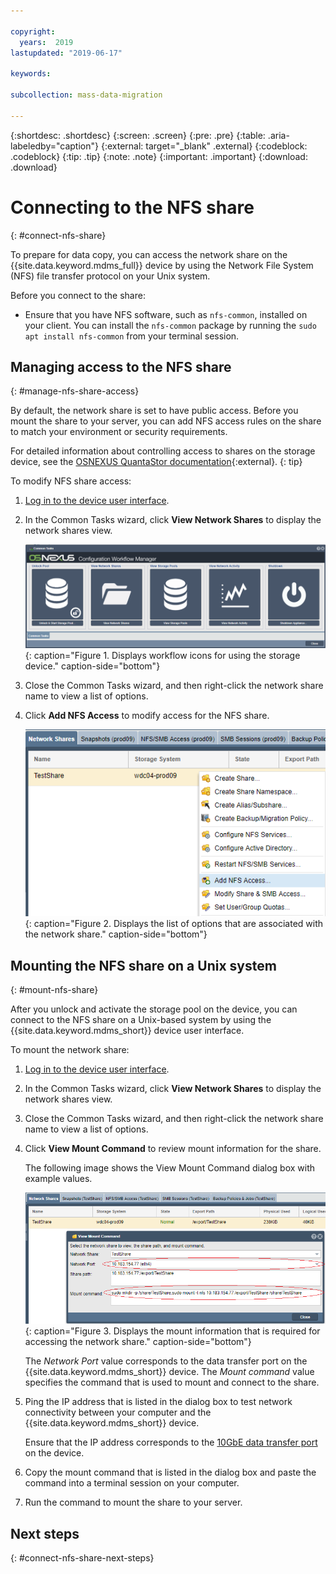 ```yaml
---

copyright:
  years:  2019
lastupdated: "2019-06-17"

keywords:

subcollection: mass-data-migration

---
```


{:shortdesc: .shortdesc}
{:screen: .screen}
{:pre: .pre}
{:table: .aria-labeledby="caption"}
{:external: target="_blank" .external}
{:codeblock: .codeblock}
{:tip: .tip}
{:note: .note}
{:important: .important}
{:download: .download}

# Connecting to the NFS share
{: #connect-nfs-share}

To prepare for data copy, you can access the network share on the {{site.data.keyword.mdms_full}} device by using the Network File System (NFS) file transfer protocol on your Unix system.

Before you connect to the share:

- Ensure that you have NFS software, such as `nfs-common`, installed on your client. You can install the `nfs-common` package by running the `sudo apt install nfs-common` from your terminal session.

## Managing access to the NFS share
{: #manage-nfs-share-access}

By default, the network share is set to have public access. Before you mount the share to your server, you can add NFS access rules on the share to match your environment or security requirements. 

For detailed information about controlling access to shares on the storage device, see the [OSNEXUS QuantaStor documentation](https://wiki.osnexus.com/index.php?title=Network_Shares){:external}.
{: tip}

To modify NFS share access:

1. [Log in to the device user interface](/docs/infrastructure/mass-data-migration?topic=mass-data-migration-access-ui#log-in-ui).
2. In the Common Tasks wizard, click **View Network Shares** to display the network shares view.

   ![Workflow icons](images/workflow.png){: caption="Figure 1. Displays workflow icons for using the storage device." caption-side="bottom"}
3. Close the Common Tasks wizard, and then right-click the network share name to view a list of options. 
4. Click **Add NFS Access** to modify access for the NFS share.

    ![description](images/add-nfs-access.png){: caption="Figure 2. Displays the list of options that are associated with the network share." caption-side="bottom"}

## Mounting the NFS share on a Unix system
{: #mount-nfs-share}

After you unlock and activate the storage pool on the device, you can connect to the NFS share on a Unix-based system by using the {{site.data.keyword.mdms_short}} device user interface.

To mount the network share: 

1. [Log in to the device user interface](/docs/infrastructure/mass-data-migration?topic=mass-data-migration-access-ui#log-in-ui).
2. In the Common Tasks wizard, click **View Network Shares** to display the network shares view.
3. Close the Common Tasks wizard, and then right-click the network share name to view a list of options. 
4. Click **View Mount Command** to review mount information for the share.

    The following image shows the View Mount Command dialog box with example values.

    ![Mounting the share](images/mount-command.png){: caption="Figure 3. Displays the mount information that is required for accessing the network share." caption-side="bottom"}

    The _Network Port_ value corresponds to the data transfer port on the {{site.data.keyword.mdms_short}} device. The _Mount command_ value specifies the command that is used to mount and connect to the share.
5. Ping the IP address that is listed in the dialog box to test network connectivity between your computer and the {{site.data.keyword.mdms_short}} device.

   Ensure that the IP address corresponds to the [10GbE data transfer port](/docs/infrastructure/mass-data-migration?topic=mass-data-migration-device-overview#network-settings) on the device. 
6. Copy the mount command that is listed in the dialog box and paste the command into a terminal session on your computer.
7. Run the command to mount the share to your server.

## Next steps
{: #connect-nfs-share-next-steps}

